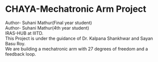 # CHAYA-Mechatronic Arm Project<br>
Author- Suhani Mathur(Final year student)<br>
Author- Suhani Mathur(4th year student)<br>
IRAS-HUB at IIITD.<br>
This Project is under the guidance of Dr. Kalpana Shankhwar and Sayan Basu Roy.<br>
We are building a mechatronic arm with 27 degrees of freedom and a feedback loop.

